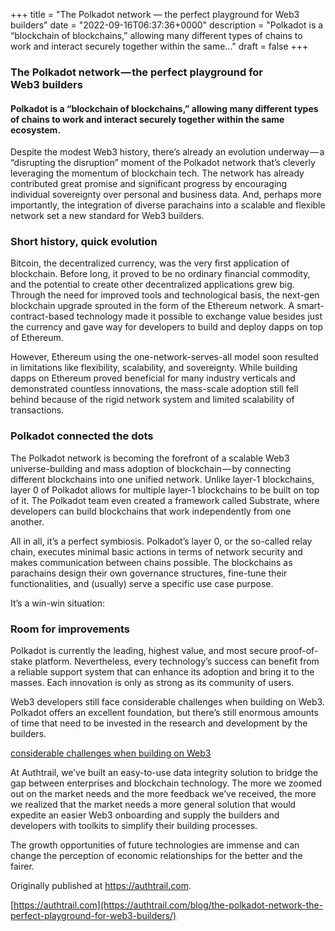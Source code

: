 +++
title = "The Polkadot network — the perfect playground for Web3 builders"
date = "2022-09-16T06:37:36+0000"
description = "Polkadot is a “blockchain of blockchains,” allowing many different types of chains to work and interact securely together within the same…"
draft = false
+++

### The Polkadot network — the perfect playground for Web3 builders


#### Polkadot is a “blockchain of blockchains,” allowing many different types of chains to work and interact securely together within the same ecosystem.


Despite the modest Web3 history, there’s already an evolution underway — a “disrupting the disruption” moment of the Polkadot network that’s cleverly leveraging the momentum of blockchain tech. The network has already contributed great promise and significant progress by encouraging individual sovereignty over personal and business data. And, perhaps more importantly, the integration of diverse parachains into a scalable and flexible network set a new standard for Web3 builders.


### Short history, quick evolution


Bitcoin, the decentralized currency, was the very first application of blockchain. Before long, it proved to be no ordinary financial commodity, and the potential to create other decentralized applications grew big. Through the need for improved tools and technological basis, the next-gen blockchain upgrade sprouted in the form of the Ethereum network. A smart-contract-based technology made it possible to exchange value besides just the currency and gave way for developers to build and deploy dapps on top of Ethereum.


However, Ethereum using the one-network-serves-all model soon resulted in limitations like flexibility, scalability, and sovereignty. While building dapps on Ethereum proved beneficial for many industry verticals and demonstrated countless innovations, the mass-scale adoption still fell behind because of the rigid network system and limited scalability of transactions.


### Polkadot connected the dots


The Polkadot network is becoming the forefront of a scalable Web3 universe-building and mass adoption of blockchain — by connecting different blockchains into one unified network. Unlike layer-1 blockchains, layer 0 of Polkadot allows for multiple layer-1 blockchains to be built on top of it. The Polkadot team even created a framework called Substrate, where developers can build blockchains that work independently from one another.


All in all, it’s a perfect symbiosis. Polkadot’s layer 0, or the so-called relay chain, executes minimal basic actions in terms of network security and makes communication between chains possible. The blockchains as parachains design their own governance structures, fine-tune their functionalities, and (usually) serve a specific use case purpose.


It’s a win-win situation:


### Room for improvements


Polkadot is currently the leading, highest value, and most secure proof-of-stake platform. Nevertheless, every technology’s success can benefit from a reliable support system that can enhance its adoption and bring it to the masses. Each innovation is only as strong as its community of users.


Web3 developers still face considerable challenges when building on Web3. Polkadot offers an excellent foundation, but there’s still enormous amounts of time that need to be invested in the research and development by the builders.

[considerable challenges when building on Web3](https://authtrail.com/blog/the-challenges-of-building-on-web3/)

At Authtrail, we’ve built an easy-to-use data integrity solution to bridge the gap between enterprises and blockchain technology. The more we zoomed out on the market needs and the more feedback we’ve received, the more we realized that the market needs a more general solution that would expedite an easier Web3 onboarding and supply the builders and developers with toolkits to simplify their building processes.


The growth opportunities of future technologies are immense and can change the perception of economic relationships for the better and the fairer.


Originally published at https://authtrail.com.

[https://authtrail.com](https://authtrail.com/blog/the-polkadot-network-the-perfect-playground-for-web3-builders/)
